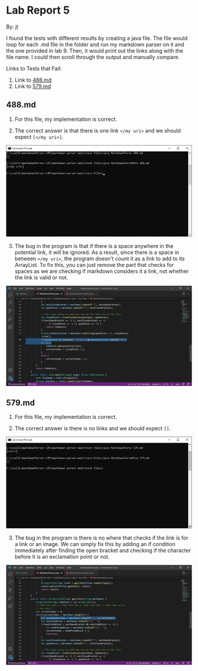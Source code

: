 # Lab Report 5

By: jt

I found the tests with different results by creating a java file.  The file would loop for each .md file in the folder and run my markdown parser on it and the one provided in lab 9.  Then, it would print out the links along with the file name.  I could then scroll through the output and manually compare.

Links to Tests that Fail:
1) Link to [488.md](https://github.com/nidhidhamnani/markdown-parser/blob/main/test-files/488.md)
2) Link to [579.md](https://github.com/nidhidhamnani/markdown-parser/blob/main/test-files/579.md)

## 488.md

1) For this file, my implementation is correct.

2) The correct answer is that there is one link ``</my uri>`` and we should expect ``[</my uri>]``.

![488.md File Output](https://raw.githubusercontent.com/jt-ucsd/cse15l-lab-report-5/main/Lab%20Report%205%20-%20488.md%20File%20Output.jpg)

3) The bug in the program is that if there is a space anywhere in the potential link, it will be ignored.  As a result, since there is a space in between ``</my uri>``, the program doesn't count it as a link to add to its ArrayList.  To fix this, you can just remove the part that checks for spaces as we are checking if markdown considers it a link, not whether the link is valid or not.

![488.md Fix](https://raw.githubusercontent.com/jt-ucsd/cse15l-lab-report-5/main/Lab%20Report%205%20-%20488.md%20File%20Fix.jpg)

## 579.md

1) For this file, my implementation is correct.

2) The correct answer is there is no links and we should expect ``[]``.

![579.md File Output](https://raw.githubusercontent.com/jt-ucsd/cse15l-lab-report-5/main/Lab%20Report%205%20-%20579.md%20File%20Output.jpg)

3. The bug in the program is there is no where that checks if the link is for a link or an image.  We can simply fix this by adding an if condition immediately after finding the open bracket and checking if the character before it is an exclamation point or not.

![579.md Fix](https://raw.githubusercontent.com/jt-ucsd/cse15l-lab-report-5/main/Lab%20Report%205%20-%20579.md%20File%20Fix.jpg)